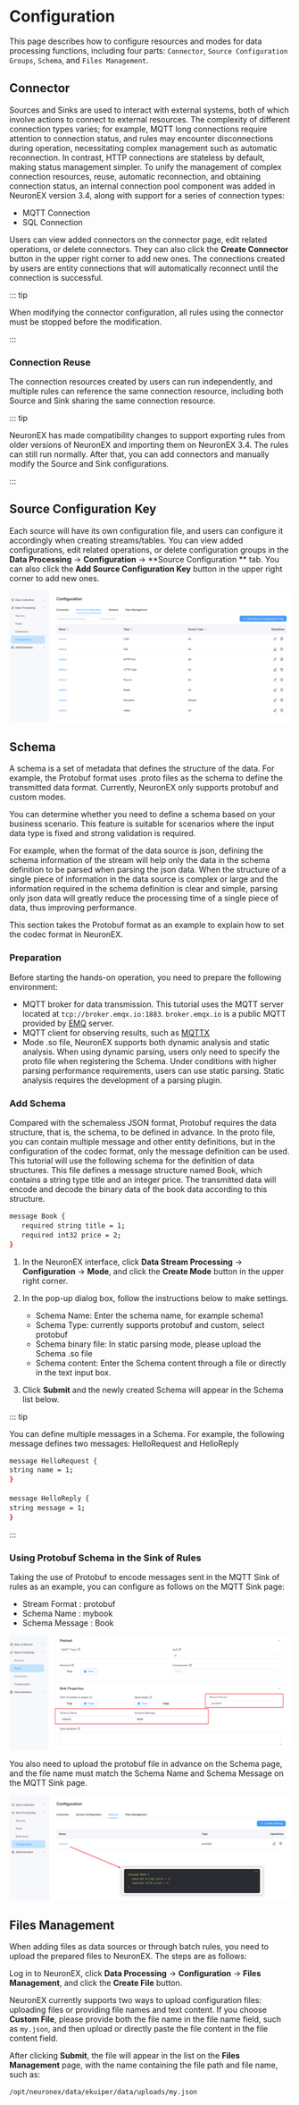 # Configuration

This page describes how to configure resources and modes for data processing functions, including four parts: `Connector`, `Source Configuration Groups`, `Schema`, and `Files Management`.


## Connector

Sources and Sinks are used to interact with external systems, both of which involve actions to connect to external resources. The complexity of different connection types varies; for example, MQTT long connections require attention to connection status, and rules may encounter disconnections during operation, necessitating complex management such as automatic reconnection. In contrast, HTTP connections are stateless by default, making status management simpler. To unify the management of complex connection resources, reuse, automatic reconnection, and obtaining connection status, an internal connection pool component was added in NeuronEX version 3.4, along with support for a series of connection types:

- MQTT Connection
- SQL Connection

Users can view added connectors on the connector page, edit related operations, or delete connectors. They can also click the **Create Connector** button in the upper right corner to add new ones. The connections created by users are entity connections that will automatically reconnect until the connection is successful.

::: tip 

When modifying the connector configuration, all rules using the connector must be stopped before the modification.

:::

### Connection Reuse

The connection resources created by users can run independently, and multiple rules can reference the same connection resource, including both Source and Sink sharing the same connection resource.

::: tip

NeuronEX has made compatibility changes to support exporting rules from older versions of NeuronEX and importing them on NeuronEX 3.4. The rules can still run normally. After that, you can add connectors and manually modify the Source and Sink configurations.

:::

## Source Configuration Key

Each source will have its own configuration file, and users can configure it accordingly when creating streams/tables. You can view added configurations, edit related operations, or delete configuration groups in the **Data Processing** -> **Configuration** -> **Source Configuration ** tab. You can also click the **Add Source Configuration Key** button in the upper right corner to add new ones.

![source_config_en](_assets/source_config_en.png)

## Schema

A schema is a set of metadata that defines the structure of the data. For example, the Protobuf format uses .proto files as the schema to define the transmitted data format. Currently, NeuronEX only supports protobuf and custom modes.

You can determine whether you need to define a schema based on your business scenario. This feature is suitable for scenarios where the input data type is fixed and strong validation is required.

For example, when the format of the data source is json, defining the schema information of the stream will help only the data in the schema definition to be parsed when parsing the json data. When the structure of a single piece of information in the data source is complex or large and the information required in the schema definition is clear and simple, parsing only json data will greatly reduce the processing time of a single piece of data, thus improving performance.

This section takes the Protobuf format as an example to explain how to set the codec format in NeuronEX.

### Preparation

Before starting the hands-on operation, you need to prepare the following environment:

- MQTT broker for data transmission. This tutorial uses the MQTT server located at `tcp://broker.emqx.io:1883`. `broker.emqx.io` is a public MQTT provided by [EMQ](https://www.emqx.com/en) server.
- MQTT client for observing results, such as [MQTTX](https://mqttx.app/)
- Mode .so file, NeuronEX supports both dynamic analysis and static analysis. When using dynamic parsing, users only need to specify the proto file when registering the Schema. Under conditions with higher parsing performance requirements, users can use static parsing. Static analysis requires the development of a parsing plugin. 

### Add Schema

Compared with the schemaless JSON format, Protobuf requires the data structure, that is, the schema, to be defined in advance. In the proto file, you can contain multiple message and other entity definitions, but in the configuration of the codec format, only the message definition can be used. This tutorial will use the following schema for the definition of data structures. This file defines a message structure named Book, which contains a string type title and an integer price. The transmitted data will encode and decode the binary data of the book data according to this structure.

```bash
message Book {
   required string title = 1;
   required int32 price = 2;
}
```

1. In the NeuronEX interface, click **Data Stream Processing** -> **Configuration** -> **Mode**, and click the **Create Mode** button in the upper right corner.
2. In the pop-up dialog box, follow the instructions below to make settings.
    - Schema Name: Enter the schema name, for example schema1
    - Schema Type: currently supports protobuf and custom, select protobuf
    - Schema binary file: In static parsing mode, please upload the Schema .so file
    - Schema content: Enter the Schema content through a file or directly in the text input box.

3. Click **Submit** and the newly created Schema will appear in the Schema list below.

::: tip

You can define multiple messages in a Schema. For example, the following message defines two messages: HelloRequest and HelloReply

```bash
message HelloRequest {
string name = 1;
}

message HelloReply {
string message = 1;
}
```
:::

### Using Protobuf Schema in the Sink of Rules

Taking the use of Protobuf to encode messages sent in the MQTT Sink of rules as an example, you can configure as follows on the MQTT Sink page:
- Stream Format : protobuf
- Schema Name : mybook
- Schema Message : Book

![schema_sink_en](_assets/schema_sink_en.png)

You also need to upload the protobuf file in advance on the Schema page, and the file name must match the Schema Name and Schema Message on the MQTT Sink page.

![schema_sink2_en](_assets/schema_sink2_en.png)

## Files Management

When adding files as data sources or through batch rules, you need to upload the prepared files to NeuronEX. The steps are as follows:

Log in to NeuronEX, click **Data Processing** -> **Configuration** -> **Files Management**, and click the **Create File** button.

NeuronEX currently supports two ways to upload configuration files: uploading files or providing file names and text content. If you choose **Custom File**, please provide both the file name in the file name field, such as `my.json`, and then upload or directly paste the file content in the file content field.

After clicking **Submit**, the file will appear in the list on the **Files Management** page, with the name containing the file path and file name, such as:

```
/opt/neuronex/data/ekuiper/data/uploads/my.json
```

